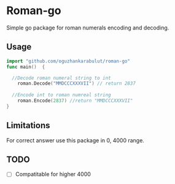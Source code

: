 # Roman-go
Simple go package for roman numerals encoding and decoding.

## Usage ##

```go
import "github.com/oguzhankarabulut/roman-go"	
func main()  {

  //Decode roman numeral string to int
	roman.Decode("MMDCCCXXXVII") // return 2837
  
  //Encode int to roman numreal string
	roman.Encode(2837) //return "MMDCCCXXXVII"
}
```

## Limitations ##
For correct answer use this package in 0, 4000 range.

## TODO ##

- [ ] Compatitable for higher 4000

